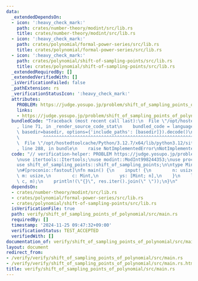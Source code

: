 ```yaml
---
data:
  _extendedDependsOn:
  - icon: ':heavy_check_mark:'
    path: crates/number-theory/modint/src/lib.rs
    title: crates/number-theory/modint/src/lib.rs
  - icon: ':heavy_check_mark:'
    path: crates/polynomial/formal-power-series/src/lib.rs
    title: crates/polynomial/formal-power-series/src/lib.rs
  - icon: ':heavy_check_mark:'
    path: crates/polynomial/shift-of-sampling-points/src/lib.rs
    title: crates/polynomial/shift-of-sampling-points/src/lib.rs
  _extendedRequiredBy: []
  _extendedVerifiedWith: []
  _isVerificationFailed: false
  _pathExtension: rs
  _verificationStatusIcon: ':heavy_check_mark:'
  attributes:
    PROBLEM: https://judge.yosupo.jp/problem/shift_of_sampling_points_of_polynomial
    links:
    - https://judge.yosupo.jp/problem/shift_of_sampling_points_of_polynomial
  bundledCode: "Traceback (most recent call last):\n  File \"/opt/hostedtoolcache/Python/3.12.7/x64/lib/python3.12/site-packages/onlinejudge_verify/documentation/build.py\"\
    , line 71, in _render_source_code_stat\n    bundled_code = language.bundle(stat.path,\
    \ basedir=basedir, options={'include_paths': [basedir]}).decode()\n          \
    \         ^^^^^^^^^^^^^^^^^^^^^^^^^^^^^^^^^^^^^^^^^^^^^^^^^^^^^^^^^^^^^^^^^^^^^^^^^^^^^^^^^\n\
    \  File \"/opt/hostedtoolcache/Python/3.12.7/x64/lib/python3.12/site-packages/onlinejudge_verify/languages/rust.py\"\
    , line 288, in bundle\n    raise NotImplementedError\nNotImplementedError\n"
  code: "// verification-helper: PROBLEM https://judge.yosupo.jp/problem/shift_of_sampling_points_of_polynomial\n\
    \nuse itertools::Itertools;\nuse modint::ModInt998244353;\nuse proconio::input;\n\
    use shift_of_sampling_points::shift_of_sampling_points;\n\ntype Mint = ModInt998244353;\n\
    \n#[proconio::fastout]\nfn main() {\n    input! {\n        n: usize,\n       \
    \ m: usize,\n        c: Mint,\n        ys: [Mint; n],\n    }\n    let res = shift_of_sampling_points(&ys,\
    \ c, m);\n    println!(\"{}\", res.iter().join(\" \"));\n}\n"
  dependsOn:
  - crates/number-theory/modint/src/lib.rs
  - crates/polynomial/formal-power-series/src/lib.rs
  - crates/polynomial/shift-of-sampling-points/src/lib.rs
  isVerificationFile: true
  path: verify/shift_of_sampling_points_of_polynomial/src/main.rs
  requiredBy: []
  timestamp: '2024-11-25 09:47:32+09:00'
  verificationStatus: TEST_ACCEPTED
  verifiedWith: []
documentation_of: verify/shift_of_sampling_points_of_polynomial/src/main.rs
layout: document
redirect_from:
- /verify/verify/shift_of_sampling_points_of_polynomial/src/main.rs
- /verify/verify/shift_of_sampling_points_of_polynomial/src/main.rs.html
title: verify/shift_of_sampling_points_of_polynomial/src/main.rs
---
```

